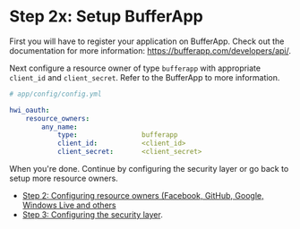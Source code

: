 Step 2x: Setup BufferApp
=====================
First you will have to register your application on BufferApp. Check out the
documentation for more information: https://bufferapp.com/developers/api/.

Next configure a resource owner of type `bufferapp` with appropriate
`client_id` and `client_secret`. Refer to the BufferApp to more information.

```yaml
# app/config/config.yml

hwi_oauth:
    resource_owners:
        any_name:
            type:                bufferapp
            client_id:           <client_id>
            client_secret:       <client_secret>
```

When you're done. Continue by configuring the security layer or go back to
setup more resource owners.

- [Step 2: Configuring resource owners (Facebook, GitHub, Google, Windows Live and others](../2-configuring_resource_owners.md)
- [Step 3: Configuring the security layer](../3-configuring_the_security_layer.md).